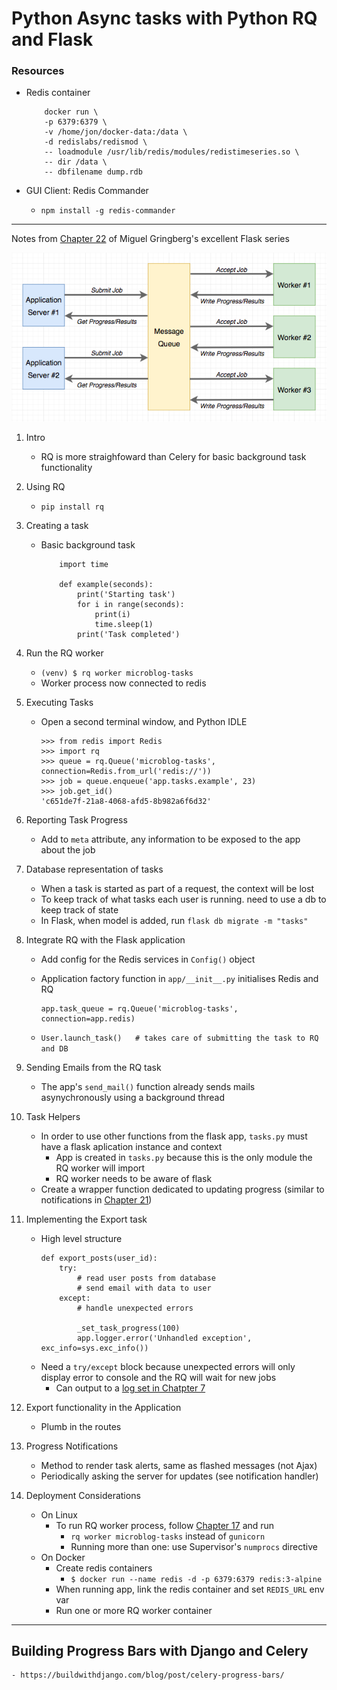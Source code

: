 # Python Async tasks with Python RQ and Flask

### Resources
- Redis container
    ```
        docker run \
        -p 6379:6379 \  
        -v /home/jon/docker-data:/data \
        -d redislabs/redismod \
        -- loadmodule /usr/lib/redis/modules/redistimeseries.so \
        -- dir /data \
        -- dbfilename dump.rdb
    ```

- GUI Client: Redis Commander
    - `npm install -g redis-commander`
---
Notes from [Chapter 22](https://blog.miguelgrinberg.com/post/the-flask-mega-tutorial-part-xxii-background-jobs) of Miguel Gringberg's excellent Flask series

![queue illustration](images/ch22-queue-diagram.png)

1. Intro
    - RQ is more straighfoward than Celery for basic background task functionality
2. Using RQ
    - `pip install rq`
3. Creating a task
    - Basic background task
        ```
            import time

            def example(seconds):
                print('Starting task')
                for i in range(seconds):
                    print(i)
                    time.sleep(1)
                print('Task completed')
        ```
4. Run the RQ worker
    - `(venv) $ rq worker microblog-tasks`
    - Worker process now connected to redis
5. Executing Tasks
    - Open a second terminal window, and Python IDLE
        ```
        >>> from redis import Redis
        >>> import rq
        >>> queue = rq.Queue('microblog-tasks', connection=Redis.from_url('redis://'))
        >>> job = queue.enqueue('app.tasks.example', 23)
        >>> job.get_id()
        'c651de7f-21a8-4068-afd5-8b982a6f6d32'
        ```
6. Reporting Task Progress
    - Add to `meta` attribute, any information to be exposed to the app about the job

7. Database representation of tasks
    - When a task is started as part of a request, the context will be lost
    - To keep track of what tasks each user is running. need to use a db to keep track of state
    - In Flask, when model is added, run `flask db migrate -m "tasks"`

8. Integrate RQ with the Flask application
    - Add config for the Redis services in `Config()` object

    - Application factory function in `app/__init__.py` initialises Redis and RQ
        ```
        app.task_queue = rq.Queue('microblog-tasks', connection=app.redis)
        ```
    - `User.launch_task()   # takes care of submitting the task to RQ and DB`

9. Sending Emails from the RQ task
    - The app's `send_mail()` function already sends mails asynychronously using a background thread

10. Task Helpers
    - In order to use other functions from the flask app, `tasks.py` must have a flask aplication instance and context
        - App is created in `tasks.py` because this is the only module the RQ worker will import
        - RQ worker needs to be aware of flask
    - Create a wrapper function dedicated to updating progress (similar to notifications in [Chapter 21](https://blog.miguelgrinberg.com/post/the-flask-mega-tutorial-part-xxi-user-notifications))

11. Implementing the Export task
    - High level structure
        ```
        def export_posts(user_id):
            try:
                # read user posts from database
                # send email with data to user
            except:
                # handle unexpected errors

                _set_task_progress(100)
                app.logger.error('Unhandled exception', exc_info=sys.exc_info())
        ```
    - Need a `try/except` block because unexpected errors will only display error to console and the RQ will wait for new jobs
        - Can output to a [log set in Chatpter 7](https://blog.miguelgrinberg.com/post/the-flask-mega-tutorial-part-vii-error-handling)

12. Export functionality in the Application
    - Plumb in the routes

13. Progress Notifications
    - Method to render task alerts, same as flashed messages (not Ajax)
    - Periodically asking the server for updates (see notification handler)

14. Deployment Considerations
    - On Linux
        - To run RQ worker process, follow [Chapter 17](https://blog.miguelgrinberg.com/post/the-flask-mega-tutorial-part-xvii-deployment-on-linux) and run
            - `rq worker microblog-tasks` instead of `gunicorn`
            - Running more than one: use Supervisor's `numprocs` directive
    - On Docker
        - Create redis containers
            - ```$ docker run --name redis -d -p 6379:6379 redis:3-alpine```
        - When running app, link the redis container and set `REDIS_URL` env var
        - Run one or more RQ worker container



---
## Building Progress Bars with Django and Celery
    - https://buildwithdjango.com/blog/post/celery-progress-bars/